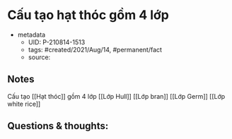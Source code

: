 # Cấu tạo hạt thóc gồm 4 lớp

- metadata
	- UID: P-210814-1513
	- tags: #created/2021/Aug/14, #permanent/fact 
	- source: 

## Notes
Cấu tạo [[Hạt thóc]] gồm 4 lớp
[[Lớp Hull]]
[[Lớp bran]]
[[Lớp Germ]]
[[Lớp white rice]]

## Questions & thoughts:
